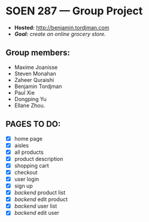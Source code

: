 # SOEN 287 — Group Project
* **Hosted:** http://benjamin.tordjman.com
* _**Goal:** create an online grocery store._
## Group members:
* Maxime Joanisse
* Steven Monahan
* Zaheer Quraishi
* Benjamin Tordjman
* Paul Xie
* Dongping Yu
* Ellane Zhou.
## PAGES TO DO:
- [x] home page
- [x] aisles 
- [x] all products 
- [x] product description 
- [x] shopping cart
- [x] checkout
- [x] user login 
- [x] sign up 
- [x] _backend_ product list
- [x] _backend_ edit product
- [x] _backend_ user list
- [x] _backend_ edit user
